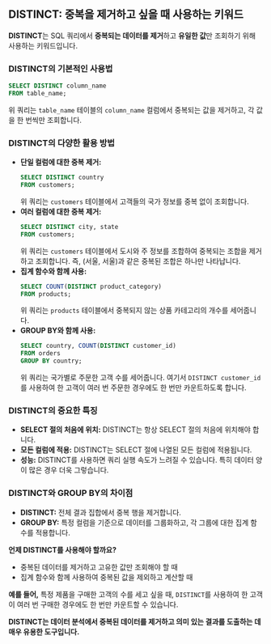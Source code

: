 ## DISTINCT: 중복을 제거하고 싶을 때 사용하는 키워드

**DISTINCT**는 SQL 쿼리에서 **중복되는 데이터를 제거**하고 **유일한 값**만 조회하기 위해 사용하는 키워드입니다. 

### DISTINCT의 기본적인 사용법

```sql
SELECT DISTINCT column_name
FROM table_name;
```

위 쿼리는 `table_name` 테이블의 `column_name` 컬럼에서 중복되는 값을 제거하고, 각 값을 한 번씩만 조회합니다.

### DISTINCT의 다양한 활용 방법

* **단일 컬럼에 대한 중복 제거:**
  ```sql
  SELECT DISTINCT country
  FROM customers;
  ```
  위 쿼리는 `customers` 테이블에서 고객들의 국가 정보를 중복 없이 조회합니다.
* **여러 컬럼에 대한 중복 제거:**
  ```sql
  SELECT DISTINCT city, state
  FROM customers;
  ```
  위 쿼리는 `customers` 테이블에서 도시와 주 정보를 조합하여 중복되는 조합을 제거하고 조회합니다. 즉, (서울, 서울)과 같은 중복된 조합은 하나만 나타납니다.
* **집계 함수와 함께 사용:**
  ```sql
  SELECT COUNT(DISTINCT product_category)
  FROM products;
  ```
  위 쿼리는 `products` 테이블에서 중복되지 않는 상품 카테고리의 개수를 세어줍니다.
* **GROUP BY와 함께 사용:**
  ```sql
  SELECT country, COUNT(DISTINCT customer_id)
  FROM orders
  GROUP BY country;
  ```
  위 쿼리는 국가별로 주문한 고객 수를 세어줍니다. 여기서 `DISTINCT customer_id`를 사용하여 한 고객이 여러 번 주문한 경우에도 한 번만 카운트하도록 합니다.

### DISTINCT의 중요한 특징

* **SELECT 절의 처음에 위치:** DISTINCT는 항상 SELECT 절의 처음에 위치해야 합니다.
* **모든 컬럼에 적용:** DISTINCT는 SELECT 절에 나열된 모든 컬럼에 적용됩니다. 
* **성능:** DISTINCT를 사용하면 쿼리 실행 속도가 느려질 수 있습니다. 특히 데이터 양이 많은 경우 더욱 그렇습니다.

### DISTINCT와 GROUP BY의 차이점

* **DISTINCT:** 전체 결과 집합에서 중복 행을 제거합니다.
* **GROUP BY:** 특정 컬럼을 기준으로 데이터를 그룹화하고, 각 그룹에 대한 집계 함수를 적용합니다.

**언제 DISTINCT를 사용해야 할까요?**

* 중복된 데이터를 제거하고 고유한 값만 조회해야 할 때
* 집계 함수와 함께 사용하여 중복된 값을 제외하고 계산할 때

**예를 들어,** 특정 제품을 구매한 고객의 수를 세고 싶을 때, `DISTINCT`를 사용하여 한 고객이 여러 번 구매한 경우에도 한 번만 카운트할 수 있습니다. 

**DISTINCT는 데이터 분석에서 중복된 데이터를 제거하고 의미 있는 결과를 도출하는 데 매우 유용한 도구입니다.**